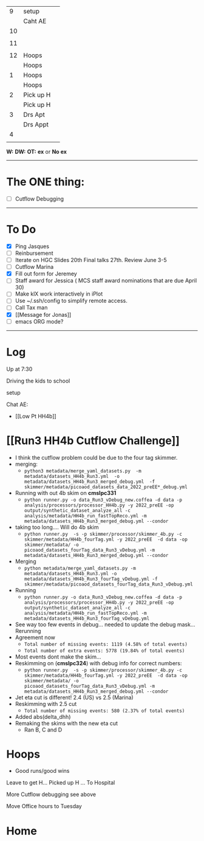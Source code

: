 
|     |           |     |
| --- | --------- | --- |
| 9   | setup     |     |
|     | Caht AE   |     |
| 10  |           |     |
|     |           |     |
| 11  |           |     |
|     |           |     |
| 12  | Hoops     |     |
|     | Hoops     |     |
| 1   | Hoops     |     |
|     | Hoops     |     |
| 2   | Pick up H |     |
|     | Pick up H |     |
| 3   | Drs Apt   |     |
|     | Drs Appt  |     |
| 4   |           |     |
|     |           |     |

**W:**
**DW:**
**OT:**
**ex** or **No ex**

---
# The ONE thing: 
- [ ] Cutflow Debugging

---
# To Do

- [x] Ping Jasques
- [ ] Reinbursement
- [ ] Iterate on HGC Slides  20th Final talks 27th. Review June 3-5
- [ ] Cutflow Marina
- [x]  Fill out form for Jeremey
- [ ] Staff award for Jessica ( MCS staff award nominations that are due April 30)
- [ ]  Make klX work interactively in iPlot
- [ ]  Use ~/.ssh/config to simplify remote access.
- [ ] Call Tax man
- [x] [[Message for Jonas]]
- [ ] emacs ORG mode?

---

# Log

Up at 7:30 

Driving the kids to school

setup

Chat AE: 
- [[Low Pt HH4b]]

# [[Run3 HH4b Cutflow Challenge]]
- I think the cutflow problem could be due to the four tag skimmer.
- merging: 
	- `python3 metadata/merge_yaml_datasets.py  -m metadata/datasets_HH4b_Run3.yml  -o metadata/datasets_HH4b_Run3_merged_debug.yml  -f skimmer/metadata/picoaod_datasets_data_2022_preEE*_debug.yml`
- Running with out 4b skim on **cmslpc331**
	-  `python runner.py -o data_Run3_vDebug_new.coffea -d data -p analysis/processors/processor_HH4b.py -y 2022_preEE -op output/synthetic_dataset_analyze_all -c analysis/metadata/HH4b_run_fastTopReco.yml -m metadata/datasets_HH4b_Run3_merged_debug.yml --condor`
- taking too long.... Will do 4b skim
	-  `python runner.py  -s -p skimmer/processor/skimmer_4b.py -c skimmer/metadata/HH4b_fourTag.yml -y 2022_preEE  -d data -op skimmer/metadata/ -o picoaod_datasets_fourTag_data_Run3_vDebug.yml -m metadata/datasets_HH4b_Run3_merged_debug.yml --condor`
- Merging
	- `python metadata/merge_yaml_datasets.py -m metadata/datasets_HH4b_Run3.yml -o metadata/datasets_HH4b_Run3_fourTag_vDebug.yml -f skimmer/metadata/picoaod_datasets_fourTag_data_Run3_vDebug.yml`
- Running
	- `python runner.py -o data_Run3_vDebug_new.coffea -d data -p analysis/processors/processor_HH4b.py -y 2022_preEE -op output/synthetic_dataset_analyze_all -c analysis/metadata/HH4b_run_fastTopReco.yml -m metadata/datasets_HH4b_Run3_fourTag_vDebug.yml `
- See way too few events in debug... needed to update the debug mask... Rerunning
- Agreement now
	- `Total number of missing events: 1119 (4.58% of total events)`
	- `Total number of extra events: 5778 (19.84% of total events)`
- Most events dont make the skim...
- Reskimming  on (**cmslpc324**) with debug info for correct numbers:
	- `python runner.py  -s -p skimmer/processor/skimmer_4b.py -c skimmer/metadata/HH4b_fourTag.yml -y 2022_preEE  -d data -op skimmer/metadata/ -o picoaod_datasets_fourTag_data_Run3_vDebug.yml -m metadata/datasets_HH4b_Run3_merged_debug.yml --condor`
- Jet eta cut is different!  2.4 (US) vs 2.5 (Marina)
- Reskimming with 2.5 cut
	- `Total number of missing events: 580 (2.37% of total events)`
- Added abs(delta_dhh)
- Remaking the skims with the new eta cut
	- Ran B, C and D
# Hoops 
- Good runs/good wins

Leave to get H... Picked up H ... To Hospital 

More Cutflow debugging see above

Move Office hours to Tuesday

# Home 




